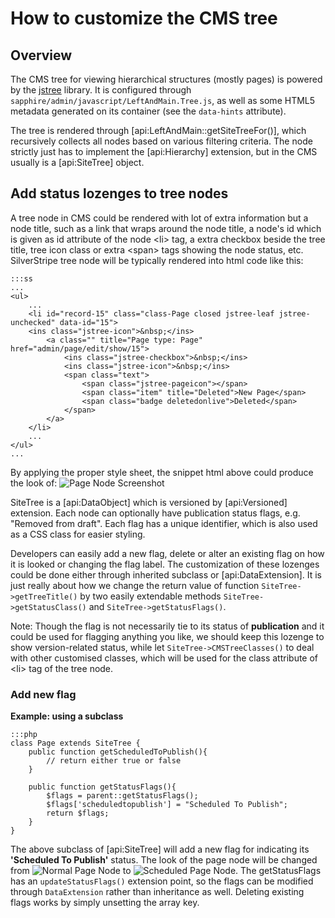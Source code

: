 # How to customize the CMS tree #

## Overview

The CMS tree for viewing hierarchical structures (mostly pages) is powered
by the [jstree](http://jstree.com) library. It is configured through
`sapphire/admin/javascript/LeftAndMain.Tree.js`, as well as some
HTML5 metadata generated on its container (see the `data-hints` attribute).

The tree is rendered through [api:LeftAndMain::getSiteTreeFor()],
which recursively collects all nodes based on various filtering criteria.
The node strictly just has to implement the [api:Hierarchy] extension,
but in the CMS usually is a [api:SiteTree] object.

## Add status lozenges to tree nodes ##

A tree node in CMS could be rendered with lot of extra information but a node title, such as a
link that wraps around the node title, a node's id which is given as id attribute of the node
&lt;li&gt; tag, a extra checkbox beside the tree title, tree icon class or extra &lt;span&gt;
tags showing the node status, etc. SilverStripe tree node will be typically rendered into html
code like this:

	:::ss
	...
	<ul>
		...
		<li id="record-15" class="class-Page closed jstree-leaf jstree-unchecked" data-id="15">
		<ins class="jstree-icon">&nbsp;</ins>
			<a class="" title="Page type: Page" href="admin/page/edit/show/15">
				<ins class="jstree-checkbox">&nbsp;</ins>
				<ins class="jstree-icon">&nbsp;</ins>
				<span class="text">
					<span class="jstree-pageicon"></span>
					<span class="item" title="Deleted">New Page</span>
					<span class="badge deletedonlive">Deleted</span>
				</span>
			</a>
		</li>
		...
	</ul>
	...
	
By applying the proper style sheet, the snippet html above could produce the look of:
![Page Node Screenshot](../_images/tree_node.png "Page Node")

SiteTree is a [api:DataObject] which is versioned by [api:Versioned] extension. 
Each node can optionally have publication status flags, e.g. "Removed from draft".
Each flag has a unique identifier, which is also used as a CSS class for easier styling.

Developers can easily add a new flag, delete or alter an existing flag on how it is looked
or changing the flag label. The customization of these lozenges could be done either through
inherited subclass or [api:DataExtension]. It is just really about how we change the return
value of function `SiteTree->getTreeTitle()` by two easily extendable methods
`SiteTree->getStatusClass()` and `SiteTree->getStatusFlags()`.

Note: Though the flag is not necessarily tie to its status of __publication__ and it could
be used for flagging anything you like, we should keep this lozenge to show version-related
status, while let `SiteTree->CMSTreeClasses()` to deal with other customised classes, which
will be used for the class attribute of &lt;li&gt; tag of the tree node.

### Add new flag ###
__Example: using a subclass__

	:::php
	class Page extends SiteTree {
		public function getScheduledToPublish(){
			// return either true or false
		}
		
		public function getStatusFlags(){
			$flags = parent::getStatusFlags();
			$flags['scheduledtopublish'] = "Scheduled To Publish";
			return $flags;
		}
	}

The above subclass of [api:SiteTree] will add a new flag for indicating its
__'Scheduled To Publish'__ status. The look of the page node will be changed
from ![Normal Page Node](../_images/page_node_normal.png) to ![Scheduled Page Node](../_images/page_node_scheduled.png). The getStatusFlags has an `updateStatusFlags()`
extension point, so the flags can be modified through `DataExtension` rather than
inheritance as well. Deleting existing flags works by simply unsetting the array key.
